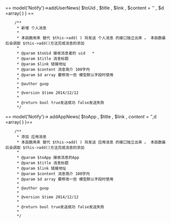 == model('Notify')->addUserNews( $toUid , $title , $link , $content = '' , $d =array( ) ) ==
      
        /**
         * 新增 个人消息
         * 
         * 本函数用来 替代 $this->add( ) 将发送 个人消息 的接口独立出来 。 本函数最后会调取 $this->add()方法完成消息的添加
         * 
         * @param $toUid 接收消息者的 uid   *
         * @param $title 消息标题
         * @param $link 链接地址
         * @param $content 消息简介 100字内
         * @param $d array 要修改一些 模型默认字段时使用
         * 
         * @author guop
         * 
         * @version $time 2014/12/12 
         * 
         * @return bool true发送成功 false发送失败
         */ 


==        model('Notify')-> addAppNews( $toApp , $title , $link , $content = '' ,$d =array( ) )==

        /**
         * 添加 应用消息
         * 本函数用来 替代 $this->add( ) 将发送 应用消息 的接口独立出来 。 本函数最后会调取 $this->add()方法完成消息的添加
         * 
         * @param $toApp 接收消息的App
         * @param $title 消息标题
         * @param $link 链接地址
         * @param $content 消息简介 100字内
         * @param $d array 要修改一些 模型默认字段时使用
         * 
         * @author guop
         * 
         * @version $time 2014/12/12 
         * 
         * @return bool true发送成功 false发送失败
         * 
         */

        